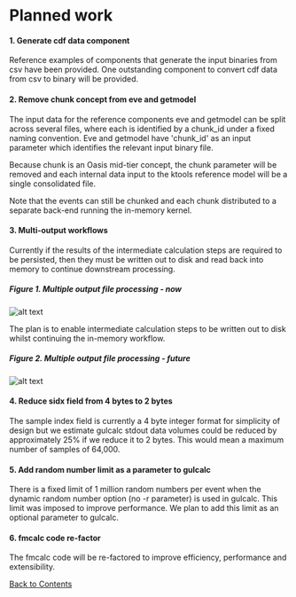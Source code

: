 # Planned work

#### 1. Generate cdf data component
Reference examples of components that generate the input binaries from csv have been provided.  One outstanding component to convert cdf data from csv to binary will be provided.

#### 2. Remove chunk concept from eve and getmodel
The input data for the reference components eve and getmodel can be split across several files, where each is identified by a chunk_id under a fixed naming convention. Eve and getmodel have 'chunk_id' as an input parameter which identifies the relevant input binary file. 

Because chunk is an Oasis mid-tier concept, the chunk parameter will be removed and each internal data input to the ktools reference model will be a single consolidated file.  

Note that the events can still be chunked and each chunk distributed to a separate back-end running the in-memory kernel.

#### 3. Multi-output workflows
Currently if the results of the intermediate calculation steps are required to be persisted, then they must be written out to disk and read back into memory to continue downstream processing.
##### Figure 1. Multiple output file processing - now
![alt text](https://github.com/OasisLMF/ktools/blob/master/docs/img/MultipleOutput1.jpg "Multiple output file processing")

The plan is to enable intermediate calculation steps to be written out to disk whilst continuing the in-memory workflow.
##### Figure 2. Multiple output file processing - future
![alt text](https://github.com/OasisLMF/ktools/blob/master/docs/img/MultipleOutput2.jpg "Multiple output file processing")

#### 4. Reduce sidx field from 4 bytes to 2 bytes
The sample index field is currently a 4 byte integer format for simplicity of design but we estimate gulcalc stdout data volumes could be reduced by approximately 25% if we reduce it to 2 bytes. This would mean a maximum number of samples of 64,000.

#### 5. Add random number limit as a parameter to gulcalc
There is a fixed limit of 1 million random numbers per event when the dynamic random number option (no -r parameter) is used in gulcalc. This limit was imposed to improve performance.  We plan to add this limit as an optional parameter to gulcalc.

#### 6. fmcalc code re-factor
The fmcalc code will be re-factored to improve efficiency, performance and extensibility.

[Back to Contents](Contents.md)
